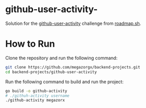 # github-user-activity-


Solution for the [github-user-activity](https://roadmap.sh/projects/github-user-activity) challenge from [roadmap.sh](https://roadmap.sh/).

# How to Run

Clone the repository and run the following command:

```bash
git clone https://github.com/megazorgx/backend-projects.git
cd backend-projects/github-user-activity
```

Run the following command to build and run the project:

```bash
go build -o github-activity
# ./githuh-activity username
./github-activity megazorx
```
